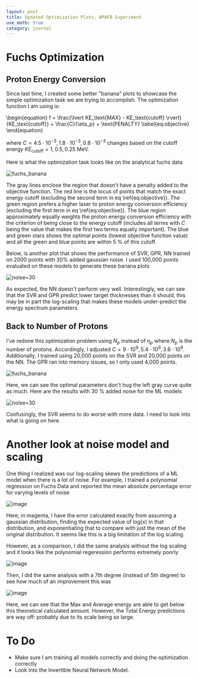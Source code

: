 ```yaml
---
layout: post
title: Updated Optimization Plots, WPAFB Experiment
use_math: true
category: journal
---
```


# Fuchs Optimization

## Proton Energy Conversion
Since last time, I created some better "banana" plots to showcase the simple optimization task we are trying to accomplish. The optimization function I am using is: 

\begin{equation}
f = \frac{\lvert KE_\text{MAX} - KE_\text{cutoff} \rvert}{KE_\text{cutoff}} + \frac{C}{\eta_p} + \text{PENALTY} \label{eq:objective}
\end{equation}

where $C = {4.5 \cdot 10^{-3}, 1.8 \cdot 10^{-3}, 0.8 \cdot 10^{-3}}$ changes based on the cutoff energy $KE_\text{cutoff} = {1, 0.5, 0.25}$ MeV.

Here is what the optimization task looks like on the analytical fuchs data

![fuchs_banana](https://github.com/ronak-n-desai/ronak-n-desai.github.io/assets/98538788/fc366076-1feb-4491-8093-891daa933081)

The gray lines enclose the region that doesn't have a penalty added to the objective function. The red line is the locus of points that match the exact energy cutoff (excluding the second term in eq \ref{eq:objective}). The green region prefers a higher laser to proton energy conversion efficiency (excluding the first term in eq \ref{eq:objective}). The blue region approximately equally weights the proton energy conversion efficiency with the criterion of being close to the energy cutoff (includes all terms with $C$ being the value that makes the first two terms equally important). The blue and green stars shows the optimal points (lowest objective function value) and all the green and blue points are within 5 $\%$ of this cutoff.

Below, is another plot that shows the performance of SVR, GPR, NN trained on 2000 points with 30$\%$ added gaussian noise. I used 100,000 points evaluated on these models to generate these banana plots

![noise=30](https://github.com/ronak-n-desai/ronak-n-desai.github.io/assets/98538788/b41b4b00-e3c2-4a8c-af32-78a869865dd0)

As expected, the NN doesn't perform very well. Interestingly, we can see that the SVR and GPR predict lower target thicknesses than it should, this may be in part the log-scaling that makes these models under-predict the energy spectrum parameters.

## Back to Number of Protons
I've redone this optimization problem using $N_p$ instead of $\eta_p$ where $N_p$ is the number of protons. Accordingly, I adjusted $C = {9 \cdot 10^{9}, 5.4 \cdot 10^9, 3.6 \cdot 10^9}$. Additionally, I trained using 20,000 points on the SVR and 20,000 points on the NN. The GPR ran into memory issues, so I only used 4,000 points. 

![fuchs_banana](https://github.com/ronak-n-desai/ronak-n-desai.github.io/assets/98538788/a51361d0-069f-4412-902d-8449861065e9)

Here, we can see the optimal parameters don't hug the left gray curve quite as much. Here are the results with 30 $\%$ added noise for the ML models

![noise=30](https://github.com/ronak-n-desai/ronak-n-desai.github.io/assets/98538788/a50fb29f-0a04-4218-b084-7811eb0b7634)

Confusingly, the SVR seems to do worse with more data. I need to look into what is going on here. 

# Another look at noise model and scaling
One thing I realized was our log-scaling skews the predictions of a ML model when there is a lot of noise. For example, I trained a polynomial regression on Fuchs Data and reported the mean absolute percentage error for varying levels of noise

![image](https://github.com/ronak-n-desai/ronak-n-desai.github.io/assets/98538788/c63082c8-b754-41c8-803e-2d5f770d2ecd)

Here, in magenta, I have the error calculated exactly from assuming a gaussian distribution, finding the expected value of log(x) in that distribution, and exponentiating that to compare with just the mean of the original distribution. It seems like this is a big limitation of the log scaling. 

However, as a comparison, I did the same analysis without the log scaling and it looks like the polynomial regeression performs extremely poorly 

![image](https://github.com/ronak-n-desai/ronak-n-desai.github.io/assets/98538788/1dca30b3-57e6-41da-935a-1b5f493ecc61)

Then, I did the same analysis with a 7th degree (instead of 5th degree) to see how much of an improvement this was

![image](https://github.com/ronak-n-desai/ronak-n-desai.github.io/assets/98538788/4b900f64-ac2f-428a-82b7-bac6a431e0d8)

Here, we can see that the Max and Average energy are able to get below this theoretical calculated amount. However, the Total Energy predictions are way off: probably due to its scale being so large.



# To Do
- Make sure I am training all models correctly and doing the optimization correctly
- Look into the Invertible Neural Network Model.



